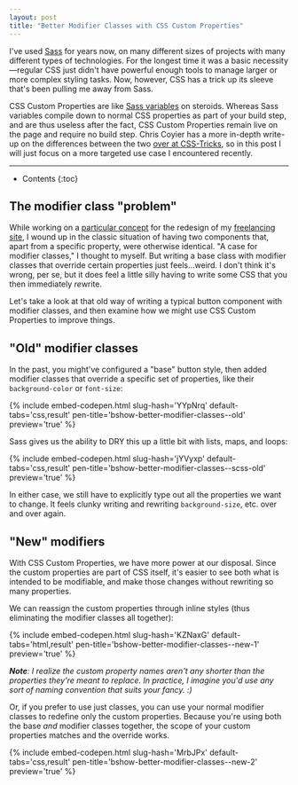 ```yaml
---
layout: post
title: "Better Modifier Classes with CSS Custom Properties"
---
```


I've used [Sass](https://sass-lang.com) for years now, on many different sizes
of projects with many different types of technologies. For the longest time it
was a basic necessity&mdash;regular CSS just didn't have powerful enough tools
to manage larger or more complex styling tasks. Now, however, CSS has a trick up
its sleeve that's been pulling me away from Sass.

CSS Custom Properties are like [Sass
variables](https://sass-lang.com/guide#topic-2) on steroids. Whereas Sass
variables compile down to normal CSS properties as part of your build step, and
are thus useless after the fact, CSS Custom Properties remain live on the page
and require no build step. Chris Coyier has a more in-depth write-up on the
differences between the two [over at
CSS-Tricks](https://css-tricks.com/difference-between-types-of-css-variables/),
so in this post I will just focus on a more targeted use case I encountered
recently.

* * *

* Contents
{:toc}

## The modifier class "problem"

While working on a [particular
concept](https://xd.adobe.com/view/9f408fc6-a0f9-47b0-ad1e-3d6be4ac253a/) for
the redesign of my [freelancing site](http://www.orangedaisy.co), I wound up in
the classic situation of having two components that, apart from a specific
property, were otherwise identical. "A case for modifier classes," I thought to
myself.  But writing a base class with modifier classes that override certain
properties just feels&hellip;weird. I don't think it's wrong, per se, but it
does feel a little silly having to write some CSS that you then immediately
*re*write.

Let's take a look at that old way of writing a typical button component with
modifier classes, and then examine how we might use CSS Custom Properties to
improve things.

## "Old" modifier classes

In the past, you might've configured a "base" button style, then added modifier
classes that override a specific set of properties, like their
`background-color` or `font-size`:

{% include embed-codepen.html slug-hash='YYpNrq' default-tabs='css,result'
pen-title='bshow-better-modifier-classes--old' preview='true' %}

Sass gives us the ability to DRY this up a little bit with lists, maps, and
loops:

{% include embed-codepen.html slug-hash='jYVyxp' default-tabs='css,result'
pen-title='bshow-better-modifier-classes--scss-old' preview='true' %}

In either case, we still have to explicitly type out all the properties we want
to change. It feels clunky writing and rewriting `background-size`, etc. over
and over again.

## "New" modifiers

With CSS Custom Properties, we have more power at our disposal. Since the custom
properties are part of CSS itself, it's easier to see both what is intended to
be modifiable, and make those changes without rewriting so many properties.

We can reassign the custom properties through inline styles (thus eliminating
the modifier classes all together):

{% include embed-codepen.html slug-hash='KZNaxG' default-tabs='html,result'
pen-title='bshow-better-modifier-classes--new-1' preview='true' %}

*__Note__: I realize the custom property names aren't any shorter than the
properties they're meant to replace. In practice, I imagine you'd use any sort
of naming convention that suits your fancy. :)*

Or, if you prefer to use just classes, you can use your normal modifier classes
to redefine only the custom properties. Because you're using both the base *and*
modifier classes together, the scope of your custom properties matches and the
override works.

{% include embed-codepen.html slug-hash='MrbJPx' default-tabs='css,result'
pen-title='bshow-better-modifier-classes--new-2' preview='true' %}
